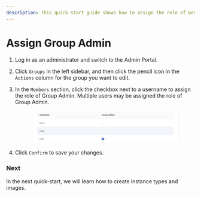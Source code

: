 ```yaml
---
description: This quick-start guide shows how to assign the role of Group Admin to users.
---
```


# Assign Group Admin

1. Log in as an administrator and switch to the Admin Portal.
2. Click `Groups` in the left sidebar, and then click the pencil icon in the `Actions` column for the group you want to edit.
3.  In the `Members` section, click the checkbox next to a username to assign the role of Group Admin. Multiple users may be assigned the role of Group Admin.

    <figure><img src="../../../.gitbook/assets/group_admin.png" alt=""><figcaption></figcaption></figure>
4. Click `Confirm` to save your changes.

### Next

In the next quick-start, we will learn how to create instance types and images.
